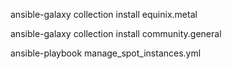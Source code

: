 ansible-galaxy collection install equinix.metal

ansible-galaxy collection install community.general

ansible-playbook manage_spot_instances.yml
